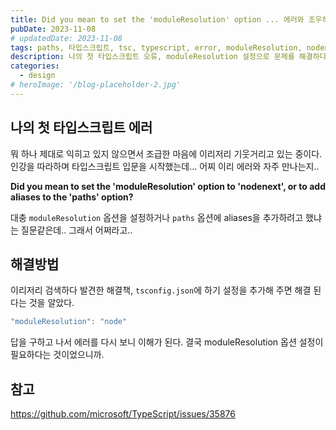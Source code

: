 ```yaml
---
title: Did you mean to set the 'moduleResolution' option ... 에러와 조우하다.
pubDate: 2023-11-08
# updatedDate: 2023-11-08
tags: paths, 타입스크립트, tsc, typescript, error, moduleResolution, nodenext
description: 나의 첫 타입스크립트 오류, moduleResolution 설정으로 문제를 해결하다.
categories:
  - design
# heroImage: '/blog-placeholder-2.jpg'
---
```


## 나의 첫 타입스크립트 에러

뭐 하나 제대로 익히고 있지 않으면서 조급한 마음에 이리저리 기웃거리고 있는 중이다. 인강을 따라하며 타입스크립트 입문을 시작했는데... 어찌 이리 에러와 자주 만나는지..

**Did you mean to set the 'moduleResolution' option to 'nodenext', or to add aliases to the 'paths' option?**

대충 `moduleResolution` 옵션을 설정하거나 `paths` 옵션에 aliases을 추가하려고 했냐는 질문같은데.. 그래서 어쩌라고..

## 해결방법

이리저리 검색하다 발견한 해결책, `tsconfig.json`에 하기 설정을 추가해 주면 해결 된다는 것을 알았다.

```ts
"moduleResolution": "node"
```

답을 구하고 나서 에러를 다시 보니 이해가 된다. 결국 moduleResolution 옵션 설정이 필요하다는 것이었으니까.

## 참고

https://github.com/microsoft/TypeScript/issues/35876
